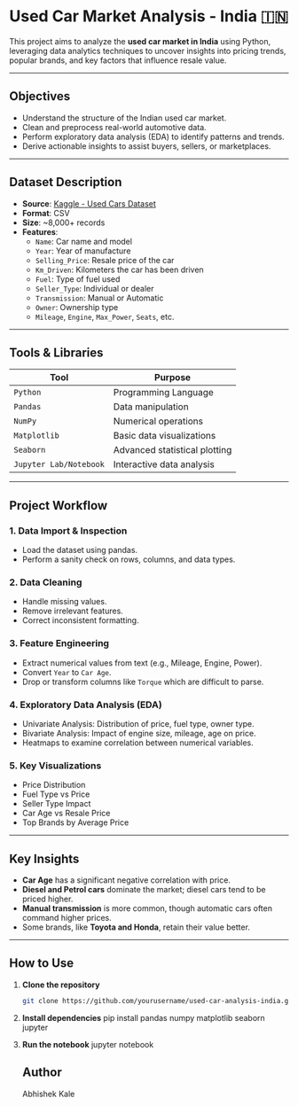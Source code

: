 #  Used Car Market Analysis - India 🇮🇳

This project aims to analyze the **used car market in India** using Python, leveraging data analytics techniques to uncover insights into pricing trends, popular brands, and key factors that influence resale value.

---

##  Objectives

- Understand the structure of the Indian used car market.
- Clean and preprocess real-world automotive data.
- Perform exploratory data analysis (EDA) to identify patterns and trends.
- Derive actionable insights to assist buyers, sellers, or marketplaces.

---

##  Dataset Description

- **Source**: [Kaggle - Used Cars Dataset](https://www.kaggle.com/)  
- **Format**: CSV  
- **Size**: ~8,000+ records  
- **Features**:
  - `Name`: Car name and model
  - `Year`: Year of manufacture
  - `Selling_Price`: Resale price of the car
  - `Km_Driven`: Kilometers the car has been driven
  - `Fuel`: Type of fuel used
  - `Seller_Type`: Individual or dealer
  - `Transmission`: Manual or Automatic
  - `Owner`: Ownership type
  - `Mileage`, `Engine`, `Max_Power`, `Seats`, etc.

---

##  Tools & Libraries

| Tool            | Purpose                        |
|-----------------|--------------------------------|
| `Python`        | Programming Language           |
| `Pandas`        | Data manipulation              |
| `NumPy`         | Numerical operations           |
| `Matplotlib`    | Basic data visualizations      |
| `Seaborn`       | Advanced statistical plotting  |
| `Jupyter Lab/Notebook` | Interactive data analysis |

---

##  Project Workflow

### 1. **Data Import & Inspection**
   - Load the dataset using pandas.
   - Perform a sanity check on rows, columns, and data types.

### 2. **Data Cleaning**
   - Handle missing values.
   - Remove irrelevant features.
   - Correct inconsistent formatting.

### 3. **Feature Engineering**
   - Extract numerical values from text (e.g., Mileage, Engine, Power).
   - Convert `Year` to `Car Age`.
   - Drop or transform columns like `Torque` which are difficult to parse.

### 4. **Exploratory Data Analysis (EDA)**
   - Univariate Analysis: Distribution of price, fuel type, owner type.
   - Bivariate Analysis: Impact of engine size, mileage, age on price.
   - Heatmaps to examine correlation between numerical variables.

### 5. **Key Visualizations**
   -  Price Distribution
   -  Fuel Type vs Price
   -  Seller Type Impact
   -  Car Age vs Resale Price
   -  Top Brands by Average Price

---

##  Key Insights

- **Car Age** has a significant negative correlation with price.
- **Diesel and Petrol cars** dominate the market; diesel cars tend to be priced higher.
- **Manual transmission** is more common, though automatic cars often command higher prices.
- Some brands, like **Toyota and Honda**, retain their value better.

---

##  How to Use

1. **Clone the repository**  
   ```bash
   git clone https://github.com/yourusername/used-car-analysis-india.git
   
2. **Install dependencies**
    pip install pandas numpy matplotlib seaborn jupyter

3. **Run the notebook**
    jupyter notebook

   ##  Author
   Abhishek Kale
   
